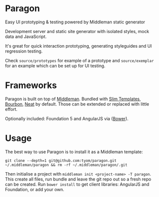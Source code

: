 Paragon
=======

Easy UI prototyping &amp; testing powered by Middleman static generator

Development server and static site generator with isolated styles, mock data and JavaScript.

It's great for quick interaction prototyping, generating styleguides and UI regression testing.

Check `source/prototypes` for example of a prototype and `source/exemplar` for an example which can be set up for UI testing.


Frameworks
==========

Paragon is built on top of [Middleman](https://github.com/middleman/middleman). Bundled with [Slim Templates](https://github.com/slim-template/slim), [Bourbon](https://github.com/thoughtbot/bourbon), [Neat](https://github.com/thoughtbot/neat) by default. Those can be extended or replaced with little effort.


Optionally included: Foundation 5 and AngularJS via ([Bower](https://github.com/bower/bower)).


Usage
=====

The best way to use Paragon is to install it as a Middleman template:
```
git clone --depth=1 git@github.com:tyom/paragon.git ~/.middleman/paragon && rm -rf ~/.middleman/paragon/.git
```

Then initialise a project with `middleman init <project-name> -T paragon`. This create all files, run bundle and leave the git repo out so a fresh repo can be created. Run `bower install` to get client libraries: AngularJS and Foundation, or add your own.
